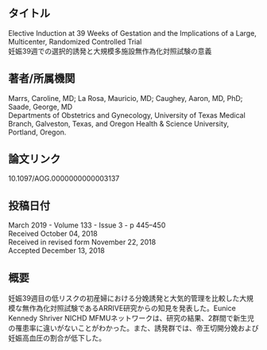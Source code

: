 ## タイトル
Elective Induction at 39 Weeks of Gestation and the Implications of a Large, Multicenter, Randomized Controlled Trial  
妊娠39週での選択的誘発と大規模多施設無作為化対照試験の意義

## 著者/所属機関
Marrs, Caroline, MD; La Rosa, Mauricio, MD; Caughey, Aaron, MD, PhD; Saade, George, MD  
Departments of Obstetrics and Gynecology, University of Texas Medical Branch, Galveston, Texas, and Oregon Health & Science University, Portland, Oregon.

## 論文リンク
10.1097/AOG.0000000000003137

## 投稿日付
March 2019 - Volume 133 - Issue 3 - p 445–450  
Received October 04, 2018  
Received in revised form November 22, 2018  
Accepted December 13, 2018

## 概要
妊娠39週目の低リスクの初産婦における分娩誘発と大気的管理を比較した大規模な無作為化対照試験であるARRIVE研究からの知見を発表した。Eunice Kennedy Shriver NICHD MFMUネットワークは、研究の結果、2群間で新生児の罹患率に違いがないことがわかった。また、誘発群では、帝王切開分娩および妊娠高血圧の割合が低下した。
